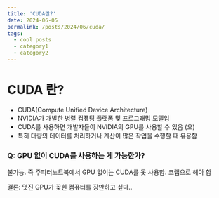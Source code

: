 ```yaml
---
title: 'CUDA란?'
date: 2024-06-05
permalink: /posts/2024/06/cuda/
tags:
  - cool posts
  - category1
  - category2
---
```


# CUDA 란?
- CUDA(Compute Unified Device Architecture)   
- NVIDIA가 개발한 병렬 컴퓨팅 플랫폼 및 프로그래밍 모델임   
- CUDA를 사용하면 개발자들이 NVIDIA의 GPU를 사용할 수 있음 (오)   
- 특히 대량의 데이터를 처리하거나 계산이 많은 작업을 수행할 때 유용함

### Q: GPU 없이 CUDA를 사용하는 게 가능한가?
불가능. 즉 주피터노트북에서 GPU 없이는 CUDA를 못 사용함. 코랩으로 해야 함

결론: 멋진 GPU가 꽂힌 컴퓨터를 장만하고 싶다.. 
